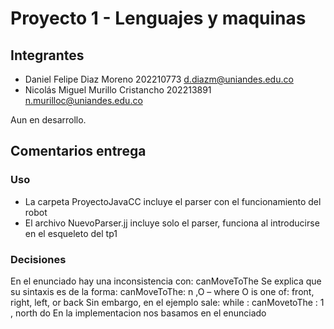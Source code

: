 # Proyecto 1 - Lenguajes y maquinas

## Integrantes
- Daniel Felipe Diaz Moreno  202210773  d.diazm@uniandes.edu.co
- Nicolás Miguel Murillo Cristancho  202213891 n.murilloc@uniandes.edu.co

Aun en desarrollo.

## Comentarios entrega

### Uso
- La carpeta ProyectoJavaCC incluye el parser con el funcionamiento del robot
- El archivo NuevoParser.jj incluye solo el parser, funciona al introducirse en el esqueleto del tp1


### Decisiones
En el enunciado hay una inconsistencia con: canMoveToThe
Se explica que su sintaxis es de la forma: canMoveToThe: n ,O – where O is one of: front, right, left, or back
Sin embargo, en el ejemplo sale: while : canMovetoThe : 1 , north do
En la implementacion nos basamos en el enunciado
